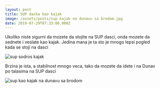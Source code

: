 ```yaml
---
layout: post
title: SUP daska kao kajak
image: /assets/posts/sup kajak na dunavu sa brodom.jpg
date: 2019-07-29T07:33:00.000Z
---
```


<p>
  Ukoliko niste sigurni da mozete da stojite na SUP dasci, onda mozete da sednete i veslate kao kajak.
  Jedina mana je ta sto je mnogo lepsi pogled kada se stoji na dasci
</p>
<img src='/assets/posts/sup sodros kajak.jpg' title='sup sodros kajak' alt='sup sodros kajak'>
<p>
  Brzina je ista, a stabilnost mnogo veca, tako da mozete da idete i na Dunav po talasima na SUP dasci
</p>
<img src='{{ page.image }}' alt='sup kao kajak na dunavu sa brodom' title='sup kao kajak na dunavu sa brodom'>
